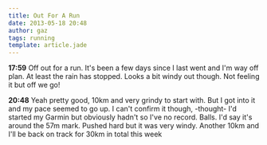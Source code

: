 ```yaml
---
title: Out For A Run
date: 2013-05-18 20:48
author: gaz
tags: running
template: article.jade
---
```


**17:59** Off out for a run. It's been a few days since I last went and I'm way off plan. At least the rain has stopped. Looks a bit windy out though. Not feeling it but off we go!

**20:48** Yeah pretty good, 10km and very grindy to start with. But I got into it and my pace seemed to go up. I can't confirm it though, -thought- I'd started my Garmin but obviously hadn't so I've no record. Balls. I'd say it's around the 57m mark. Pushed hard but it was very windy. Another 10km and I'll be back on track for 30km in total this week
